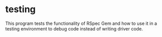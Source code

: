 # testing
This program tests the functionality of RSpec Gem and how to use it in a testing environment to debug code instead of writing driver code.
